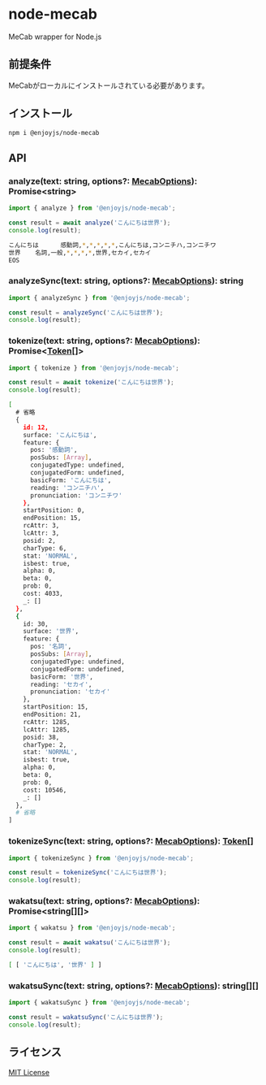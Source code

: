 # node-mecab

MeCab wrapper for Node.js

## 前提条件

MeCabがローカルにインストールされている必要があります。

## インストール

```bash
npm i @enjoyjs/node-mecab
```

## API

### analyze(text: string, options?: [MecabOptions](https://github.com/enjoyjs/node-mecab/blob/HEAD/src/types.ts#L10)): Promise\<string\>

```js
import { analyze } from '@enjoyjs/node-mecab';

const result = await analyze('こんにちは世界');
console.log(result);
```

```bash
こんにちは      感動詞,*,*,*,*,*,こんにちは,コンニチハ,コンニチワ
世界    名詞,一般,*,*,*,*,世界,セカイ,セカイ
EOS

```

### analyzeSync(text: string, options?: [MecabOptions](https://github.com/enjoyjs/node-mecab/blob/HEAD/src/types.ts#L10)): string

```js
import { analyzeSync } from '@enjoyjs/node-mecab';

const result = analyzeSync('こんにちは世界');
console.log(result);
```

### tokenize(text: string, options?: [MecabOptions](https://github.com/enjoyjs/node-mecab/blob/HEAD/src/types.ts#L10)): Promise\<[Token](https://github.com/enjoyjs/node-mecab/blob/HEAD/src/types.ts#L61)[]\>

```js
import { tokenize } from '@enjoyjs/node-mecab';

const result = await tokenize('こんにちは世界');
console.log(result);
```

```bash
[
  # 省略
  {
    id: 12,
    surface: 'こんにちは',
    feature: {
      pos: '感動詞',
      posSubs: [Array],
      conjugatedType: undefined,
      conjugatedForm: undefined,
      basicForm: 'こんにちは',
      reading: 'コンニチハ',
      pronunciation: 'コンニチワ'
    },
    startPosition: 0,
    endPosition: 15,
    rcAttr: 3,
    lcAttr: 3,
    posid: 2,
    charType: 6,
    stat: 'NORMAL',
    isbest: true,
    alpha: 0,
    beta: 0,
    prob: 0,
    cost: 4033,
    _: []
  },
  {
    id: 30,
    surface: '世界',
    feature: {
      pos: '名詞',
      posSubs: [Array],
      conjugatedType: undefined,
      conjugatedForm: undefined,
      basicForm: '世界',
      reading: 'セカイ',
      pronunciation: 'セカイ'
    },
    startPosition: 15,
    endPosition: 21,
    rcAttr: 1285,
    lcAttr: 1285,
    posid: 38,
    charType: 2,
    stat: 'NORMAL',
    isbest: true,
    alpha: 0,
    beta: 0,
    prob: 0,
    cost: 10546,
    _: []
  },
  # 省略
]
```

### tokenizeSync(text: string, options?: [MecabOptions](https://github.com/enjoyjs/node-mecab/blob/HEAD/src/types.ts#L10)): [Token](https://github.com/enjoyjs/node-mecab/blob/HEAD/src/types.ts#L61)[]

```js
import { tokenizeSync } from '@enjoyjs/node-mecab';

const result = tokenizeSync('こんにちは世界');
console.log(result);
```

### wakatsu(text: string, options?: [MecabOptions](https://github.com/enjoyjs/node-mecab/blob/HEAD/src/types.ts#L10)): Promise\<string[][]\>

```js
import { wakatsu } from '@enjoyjs/node-mecab';

const result = await wakatsu('こんにちは世界');
console.log(result);
```

```bash
[ [ 'こんにちは', '世界' ] ]
```

### wakatsuSync(text: string, options?: [MecabOptions](https://github.com/enjoyjs/node-mecab/blob/HEAD/src/types.ts#L10)): string[][]

```js
import { wakatsuSync } from '@enjoyjs/node-mecab';

const result = wakatsuSync('こんにちは世界');
console.log(result);
```

## ライセンス

[MIT License](LICENSE)
